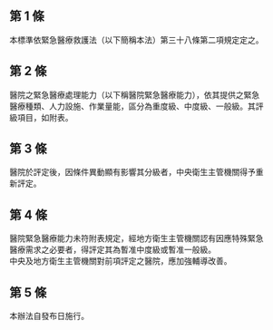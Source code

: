 第 1 條
-------
本標準依緊急醫療救護法（以下簡稱本法）第三十八條第二項規定定之。

第 2 條
-------
醫院之緊急醫療處理能力（以下稱醫院緊急醫療能力），依其提供之緊急  
醫療種類、人力設施、作業量能，區分為重度級、中度級、一般級。其評  
級項目，如附表。

第 3 條
-------
醫院於評定後，因條件異動顯有影響其分級者，中央衛生主管機關得予重  
新評定。

第 4 條
-------
醫院緊急醫療能力未符附表規定，經地方衛生主管機關認有因應特殊緊急  
醫療需求之必要者，得評定其為暫准中度級或暫准一般級。  
中央及地方衛生主管機關對前項評定之醫院，應加強輔導改善。

第 5 條
-------
本辦法自發布日施行。

